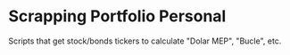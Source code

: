 # Scrapping Portfolio Personal

Scripts that get stock/bonds tickers to calculate "Dolar MEP", "Bucle", etc.

